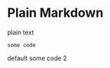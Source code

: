 # Plain Markdown
<with stringParam='"default"' number='1' />
plain text

```codeBlockId
some code
```

<let binding='prev.codeBlockId' sum='number + 1' />
<io print='"${stringParam} ${final.binding} ${toString final.sum}"' /><!-- io -->default some code 2<!-- /io -->
